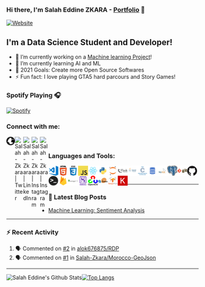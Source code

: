 ### Hi there, I'm Salah Eddine ZKARA - [Portfolio][website] 👋

[![Website](https://img.shields.io/badge/My-Portfolio-brightgreen)](website)

## I'm a Data Science Student and Developer!

- 🔭 I’m currently working on a [Machine learning Project][gist]!
- 🌱 I’m currently learning AI and ML
- 🥅 2021 Goals: Create more Open Source Softwares
- ⚡ Fun fact: I love playing GTA5 hard parcours and Story Games!

### Spotify Playing 🎧
[![Spotify](https://novatorem.salah-zkara.vercel.app/api/spotify)](https://open.spotify.com/user/salah_zkara)

### Connect with me:

[<img align="left" alt="salah-zkara.codes" width="22px" src="https://raw.githubusercontent.com/iconic/open-iconic/master/svg/globe.svg" />][website]
[<img align="left" alt="Salah-Zkara | Twitter" width="22px" src="https://cdn.jsdelivr.net/npm/simple-icons@v3/icons/twitter.svg" />][twitter]
[<img align="left" alt="Salah-Zkara | LinkedIn" width="22px" src="https://cdn.jsdelivr.net/npm/simple-icons@v3/icons/linkedin.svg" />][linkedin]
[<img align="left" alt="Salah-Zkara | Instagram" width="22px" src="https://cdn.jsdelivr.net/npm/simple-icons@3.8.0/icons/facebook.svg" />][facebook]
[<img align="left" alt="Salah-Zkara | Instagram" width="22px" src="https://cdn.jsdelivr.net/npm/simple-icons@v3/icons/instagram.svg" />][instagram]

<br />

### Languages and Tools:

[<img align="left" alt="Visual Studio Code" width="26px" src="https://raw.githubusercontent.com/github/explore/80688e429a7d4ef2fca1e82350fe8e3517d3494d/topics/visual-studio-code/visual-studio-code.png" />](https://code.visualstudio.com/)
[<img align="left" alt="HTML5" width="26px" src="https://raw.githubusercontent.com/github/explore/80688e429a7d4ef2fca1e82350fe8e3517d3494d/topics/html/html.png" />](https://developer.mozilla.org/fr/docs/Web/Guide/HTML/HTML5)
[<img align="left" alt="CSS3" width="26px" src="https://raw.githubusercontent.com/github/explore/80688e429a7d4ef2fca1e82350fe8e3517d3494d/topics/css/css.png" />](https://developer.mozilla.org/en-US/docs/Web/CSS/Reference)
[<img align="left" alt="JavaScript" width="26px" src="https://raw.githubusercontent.com/github/explore/80688e429a7d4ef2fca1e82350fe8e3517d3494d/topics/javascript/javascript.png" />](https://developer.mozilla.org/en-US/docs/Web/JavaScript)
[<img align="left" alt="ReactJS" width="26px" src="https://raw.githubusercontent.com/github/explore/80688e429a7d4ef2fca1e82350fe8e3517d3494d/topics/react/react.png" />](https://reactjs.org/)
[<img align="left" alt="Python3" width="26px" src="https://raw.githubusercontent.com/github/explore/80688e429a7d4ef2fca1e82350fe8e3517d3494d/topics/python/python.png" />](https://www.python.org/)
[<img align="left" alt="Jupyter Notebook" width="26px" src="https://raw.githubusercontent.com/github/explore/80688e429a7d4ef2fca1e82350fe8e3517d3494d/topics/jupyter-notebook/jupyter-notebook.png" />](https://jupyter.org/)
[<img align="left" alt="Flask" width="26px" src="https://raw.githubusercontent.com/github/explore/80688e429a7d4ef2fca1e82350fe8e3517d3494d/topics/flask/flask.png" />](https://flask.palletsprojects.com/en/1.1.x/)
[<img align="left" alt="Java" width="26px" src="https://raw.githubusercontent.com/github/explore/80688e429a7d4ef2fca1e82350fe8e3517d3494d/topics/java/java.png" />](https://docs.oracle.com/en/java/)
[<img align="left" alt="C" width="26px" src="https://raw.githubusercontent.com/github/explore/80688e429a7d4ef2fca1e82350fe8e3517d3494d/topics/c/c.png" />](https://devdocs.io/c/)
[<img align="left" alt="SQL" width="26px" src="https://raw.githubusercontent.com/github/explore/80688e429a7d4ef2fca1e82350fe8e3517d3494d/topics/sql/sql.png" />](https://sql.sh/)
[<img align="left" alt="MySQL" width="26px" src="https://raw.githubusercontent.com/github/explore/80688e429a7d4ef2fca1e82350fe8e3517d3494d/topics/mysql/mysql.png" />](https://dev.mysql.com/doc/)
[<img align="left" alt="PostgreSQL" width="26px" src="https://raw.githubusercontent.com/github/explore/80688e429a7d4ef2fca1e82350fe8e3517d3494d/topics/postgresql/postgresql.png" />](https://www.postgresql.org/)
[<img align="left" alt="Git" width="26px" src="https://raw.githubusercontent.com/github/explore/80688e429a7d4ef2fca1e82350fe8e3517d3494d/topics/git/git.png" />](https://git-scm.com/doc)
[<img align="left" alt="GitHub" width="26px" src="https://raw.githubusercontent.com/github/explore/78df643247d429f6cc873026c0622819ad797942/topics/github/github.png" />](https://docs.github.com/en)
[<img align="left" alt="Terminal" width="26px" src="https://raw.githubusercontent.com/github/explore/80688e429a7d4ef2fca1e82350fe8e3517d3494d/topics/terminal/terminal.png" />](https://help.ubuntu.com/community/UsingTheTerminal/)
[<img align="left" alt="Firebase" width="26px" src="https://raw.githubusercontent.com/github/explore/80688e429a7d4ef2fca1e82350fe8e3517d3494d/topics/firebase/firebase.png" />](https://firebase.google.com/)
[<img align="left" alt="mongoDB" width="26px" src="https://raw.githubusercontent.com/github/explore/80688e429a7d4ef2fca1e82350fe8e3517d3494d/topics/mongodb/mongodb.png" />](https://www.mongodb.com/)
[<img align="left" alt="Heroku" width="26px" src="https://raw.githubusercontent.com/github/explore/cb661bc288627f05a5ac4187b00495fd8048c9fa/topics/heroku/heroku.png" />](https://www.heroku.com/)
[<img align="left" alt="OpenCV" width="26px" src="https://raw.githubusercontent.com/github/explore/80688e429a7d4ef2fca1e82350fe8e3517d3494d/topics/opencv/opencv.png" />](https://opencv.org/)
[<img align="left" alt="scikit-learn" width="26px" src="https://raw.githubusercontent.com/github/explore/80688e429a7d4ef2fca1e82350fe8e3517d3494d/topics/scikit-learn/scikit-learn.png" />](http://scikit-learn.org/)
[<img align="left" alt="TensorFlow" width="26px" src="https://raw.githubusercontent.com/github/explore/80688e429a7d4ef2fca1e82350fe8e3517d3494d/topics/tensorflow/tensorflow.png" />](https://www.tensorflow.org/)
[<img align="left" alt="Keras" width="26px" src="https://raw.githubusercontent.com/github/explore/cf9a84017e3cdd93aeb635d9b85379ba67d62031/topics/keras/keras.png" />](https://keras.io/)


<br />
<br />

---

### 📕 Latest Blog Posts
- [Machine Learning: Sentiment Analysis ](https://gist.github.com/Salah-Zkara/56e4dcc86d940e356472c0a84722a174)
<!-- BLOG-POST-LIST:START -->
<!-- BLOG-POST-LIST:END -->

---

### :zap: Recent Activity

<!--START_SECTION:activity-->
1. 🗣 Commented on [#2](https://github.com/alok676875/RDP/issues/2) in [alok676875/RDP](https://github.com/alok676875/RDP)
2. 🗣 Commented on [#1](https://github.com/Salah-Zkara/Morocco-GeoJson/issues/1) in [Salah-Zkara/Morocco-GeoJson](https://github.com/Salah-Zkara/Morocco-GeoJson)
<!--END_SECTION:activity-->

---

<img align="left" alt="Salah Eddine's Github Stats" src="https://github-readme-stats-nine-tawny.vercel.app/api?username=Salah-Zkara&show_icons=true&hide_border=true" />

[![Top Langs](https://github-readme-stats-nine-tawny.vercel.app/api/top-langs/?username=Salah-Zkara&count_private=true)](https://github.com/Salah-Zkara/github-readme-stats)

[website]: https://salah-zkara.codes/
[gist]: https://gist.github.com/Salah-Zkara/56e4dcc86d940e356472c0a84722a174
[twitter]: https://twitter.com/SalahZkara
[facebook]: https://www.facebook.com/salaheddine.zkara.9
[instagram]: https://www.instagram.com/salaheddine.zkara/?hl=en
[linkedin]: https://www.linkedin.com/in/salah-eddine-zkara-b40b091a6/


<!--
**Salah-Zkara/Salah-Zkara** is a ✨ _special_ ✨ repository because its `README.md` (this file) appears on your GitHub profile.

Here are some ideas to get you started:

- 🔭 I’m currently working on ...
- 🌱 I’m currently learning ...
- 👯 I’m looking to collaborate on ...
- 🤔 I’m looking for help with ...
- 💬 Ask me about ...
- 📫 How to reach me: ...
- 😄 Pronouns: ...
- ⚡ Fun fact: ...

-->
<!--START_SECTION:activity-->
<!--END_SECTION:activity-->
